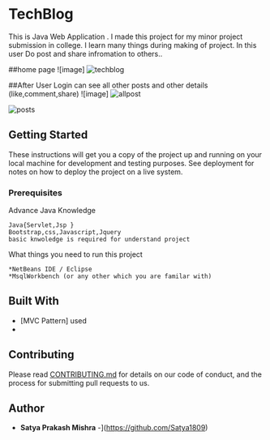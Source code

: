# TechBlog

This is Java Web Application .
I made this project for my minor project submission in  college.
I learn many things during making of project.
In this user Do post and share infromation to others..


##home page 
![image]
![techblog](https://user-images.githubusercontent.com/63902621/82149019-72a07200-9873-11ea-8e58-b5b88dd58236.jpg)

##After User Login can see all other posts and other details (like,comment,share)
![image]
![allpost](https://user-images.githubusercontent.com/63902621/82150066-792fe900-9875-11ea-9486-368474236851.jpg)


![posts](https://user-images.githubusercontent.com/63902621/82150973-b2695880-9877-11ea-8a93-e05d12facca5.gif)





## Getting Started

These instructions will get you a copy of the project up and running on your local machine for development and testing purposes. See deployment for notes on how to deploy the project on a live system.

### Prerequisites

Advance Java Knowledge
```
Java{Servlet,Jsp }
Bootstrap,css,Javascript,Jquery
basic knwoledge is required for understand project

```

What things you need to run this project 

```
*NetBeans IDE / Eclipse 
*MsqlWorkbench (or any other which you are familar with)

```


## Built With

* [MVC Pattern]  used
* 


## Contributing

Please read [CONTRIBUTING.md](https://github.com/yadavkrishna/TechBlog/contributors) for details on our code of conduct, and the process for submitting pull requests to us.

## Author

* **Satya Prakash Mishra** -](https://github.com/Satya1809)


